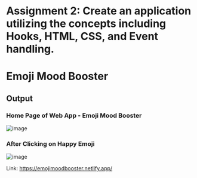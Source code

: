 # Assignment 2: Create an application utilizing the concepts including Hooks, HTML, CSS, and Event handling.

# Emoji Mood Booster

## Output

### Home Page of Web App - Emoji Mood Booster
![image](https://github.com/AniketShewale266/CentraLogic-Assignment-React/assets/79089166/25a19f58-0bfc-4075-8396-c7956ad24d0a)


### After Clicking on Happy Emoji
![image](https://github.com/AniketShewale266/CentraLogic-Assignment-React/assets/79089166/3853f8cc-844e-4116-9bbb-7890033f65ae)


Link: https://emojimoodbooster.netlify.app/

